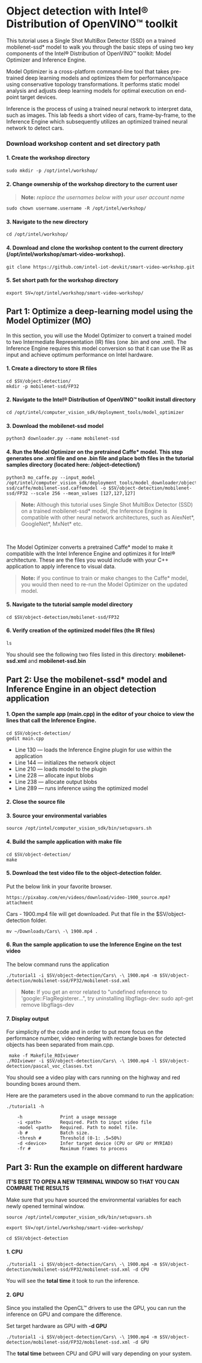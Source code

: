 # Object detection with Intel® Distribution of OpenVINO™ toolkit 

This tutorial uses a Single Shot MultiBox Detector (SSD) on a trained mobilenet-ssd* model to walk you through the basic steps of using two key components of the Intel® Distribution of OpenVINO™ toolkit: Model Optimizer and Inference Engine. 

Model Optimizer is a cross-platform command-line tool that takes pre-trained deep learning models and optimizes them for performance/space using conservative topology transformations. It performs static model analysis and adjusts deep learning models for optimal execution on end-point target devices. 

Inference is the process of using a trained neural network to interpret data, such as images. This lab feeds a short video of cars, frame-by-frame, to the Inference Engine which subsequently utilizes an optimized trained neural network to detect cars. 

### Download workshop content and set directory path
#### 1. Create the workshop directory

	sudo mkdir -p /opt/intel/workshop/
	
#### 2. Change ownership of the workshop directory to the current user 

> **Note:** *replace the usernames below with your user account name*
		
	sudo chown username.username -R /opt/intel/workshop/

#### 3. Navigate to the new directory

	cd /opt/intel/workshop/

#### 4. Download and clone the workshop content to the current directory (/opt/intel/workshop/smart-video-workshop).

	git clone https://github.com/intel-iot-devkit/smart-video-workshop.git
	
#### 5. Set short path for the workshop directory

	export SV=/opt/intel/workshop/smart-video-workshop/
    
## Part 1: Optimize a deep-learning model using the Model Optimizer (MO)

In this section, you will use the Model Optimizer to convert a trained model to two Intermediate Representation (IR) files (one .bin and one .xml). The Inference Engine requires this model conversion so that it can use the IR as input and achieve optimum performance on Intel hardware.

#### 1. Create a directory to store IR files
 	
	cd $SV/object-detection/
	mkdir -p mobilenet-ssd/FP32 

#### 2. Navigate to the Intel® Distribution of OpenVINO™ toolkit install directory

	cd /opt/intel/computer_vision_sdk/deployment_tools/model_optimizer

#### 3. Download the mobilenet-ssd model
	python3 downloader.py --name mobilenet-ssd

#### 4. Run the Model Optimizer on the pretrained Caffe* model. This step generates one .xml file and one .bin file and place both files in the tutorial samples directory (located here: /object-detection/)

	python3 mo_caffe.py --input_model /opt/intel/computer_vision_sdk/deployment_tools/model_downloader/object_detection/common/mobilenet-ssd/caffe/mobilenet-ssd.caffemodel -o $SV/object-detection/mobilenet-ssd/FP32 --scale 256 --mean_values [127,127,127]

> **Note:** Although this tutorial uses Single Shot MultiBox Detector (SSD) on a trained mobilenet-ssd* model, the Inference Engine is compatible with other neural network architectures, such as AlexNet*, GoogleNet*, MxNet* etc.

<br>

The Model Optimizer converts a pretrained Caffe* model to make it compatible with the Intel Inference Engine and optimizes it for Intel® architecture. These are the files you would include with your C++ application to apply inference to visual data.
	
> **Note:** if you continue to train or make changes to the Caffe* model, you would then need to re-run the Model Optimizer on the updated model.

#### 5. Navigate to the tutorial sample model directory

	cd $SV/object-detection/mobilenet-ssd/FP32

#### 6. Verify creation of the optimized model files (the IR files)

	ls

You should see the following two files listed in this directory: **mobilenet-ssd.xml** and **mobilenet-ssd.bin**


## Part 2: Use the mobilenet-ssd* model and Inference Engine in an object detection application


#### 1. Open the sample app (main.cpp) in the editor of your choice to view the lines that call the Inference Engine.

	cd $SV/object-detection/
	gedit main.cpp

* Line 130 &#8212; loads the Inference Engine plugin for use within the application
* Line 144 &#8212; initializes the network object
* Line 210 &#8212; loads model to the plugin
* Line 228 &#8212; allocate input blobs
* Line 238 &#8212; allocate output blobs
* Line 289 &#8212; runs inference using the optimized model


#### 2. Close the source file

#### 3. Source your environmental variables

	source /opt/intel/computer_vision_sdk/bin/setupvars.sh

#### 4. Build the sample application with make file

 	cd $SV/object-detection/
	make

#### 5. Download the test video file to the object-detection folder. 
Put the below link in your favorite browser. 

	https://pixabay.com/en/videos/download/video-1900_source.mp4?attachment
	
Cars - 1900.mp4 file will get downloaded. Put that file in the $SV/object-detection folder. 

	mv ~/Downloads/Cars\ -\ 1900.mp4 .

#### 6. Run the sample application to use the Inference Engine on the test video
The below command runs the application 
	 
	./tutorial1 -i $SV/object-detection/Cars\ -\ 1900.mp4 -m $SV/object-detection/mobilenet-ssd/FP32/mobilenet-ssd.xml 
 
> **Note:** If you get an error related to "undefined reference to 'google::FlagRegisterer...", try uninstalling libgflags-dev: sudo apt-get remove libgflags-dev

#### 7. Display output
For simplicity of the code and in order to put more focus on the performance number, video rendering with rectangle boxes for detected objects has been separated from main.cpp. 

	 make -f Makefile_ROIviewer 
	./ROIviewer -i $SV/object-detection/Cars\ -\ 1900.mp4 -l $SV/object-detection/pascal_voc_classes.txt 
	
You should see a video play with cars running on the highway and red bounding boxes around them. 

Here are the parameters used in the above command to run the application:

	./tutorial1 -h

		-h              Print a usage message
		-i <path>       Required. Path to input video file
		-model <path>   Required. Path to model file.
		-b #            Batch size.
		-thresh #       Threshold (0-1: .5=50%)
		-d <device>     Infer target device (CPU or GPU or MYRIAD)
		-fr #           Maximum frames to process
	

## Part 3: Run the example on different hardware

**IT'S BEST TO OPEN A NEW TERMINAL WINDOW SO THAT YOU CAN COMPARE THE RESULTS**

 Make sure that you have sourced the environmental variables for each newly opened terminal window.
 
	source /opt/intel/computer_vision_sdk/bin/setupvars.sh
	
	export SV=/opt/intel/workshop/smart-video-workshop/
	
	cd $SV/object-detection
 
#### 1. CPU
```
./tutorial1 -i $SV/object-detection/Cars\ -\ 1900.mp4 -m $SV/object-detection/mobilenet-ssd/FP32/mobilenet-ssd.xml -d CPU
```
You will see the **total time** it took to run the inference.

#### 2. GPU
Since you installed the OpenCL™ drivers to use the GPU, you can run the inference on GPU and compare the difference.

Set target hardware as GPU with **-d GPU**
```
./tutorial1 -i $SV/object-detection/Cars\ -\ 1900.mp4 -m $SV/object-detection/mobilenet-ssd/FP32/mobilenet-ssd.xml -d GPU
```

The **total time** between CPU and GPU will vary depending on your system.

